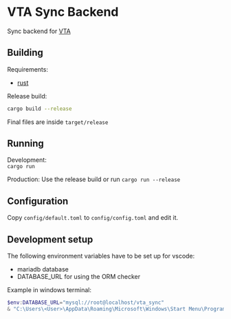 #  VTA Sync Backend

Sync backend for [VTA](https://github.com/0xpr03/VocableTrainer-Android)

## Building

Requirements:
- [rust](https://www.rust-lang.org/tools/install)

Release build:  
```bash
cargo build --release
```
Final files are inside `target/release`

## Running

Development:  
`cargo run`

Production:
Use the release build or run `cargo run --release`

## Configuration

Copy `config/default.toml` to `config/config.toml` and edit it.

## Development setup

The following environment variables have to be set up for vscode:
- mariadb database
- DATABASE_URL for using the ORM checker

Example in windows terminal:
```powershell
$env:DATABASE_URL="mysql://root@localhost/vta_sync"
& "C:\Users\<User>\AppData\Roaming\Microsoft\Windows\Start Menu\Programs\Visual Studio Code\Visual Studio Code.lnk"
```